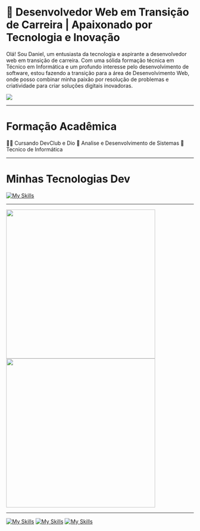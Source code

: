 # 🚀 Desenvolvedor Web em Transição de Carreira | Apaixonado por Tecnologia e Inovação

Olá! Sou Daniel, um entusiasta da tecnologia e aspirante a desenvolvedor web em transição de carreira. Com uma sólida formação técnica em Técnico em Informática e um profundo interesse pelo desenvolvimento de software, estou fazendo a transição para a área de Desenvolvimento Web, onde posso combinar minha paixão por resolução de problemas e criatividade para criar soluções digitais inovadoras.

<img src="https://images-wixmp-ed30a86b8c4ca887773594c2.wixmp.com/f/c83c004e-1370-4756-88e5-4071de797088/dfredg5-0a60e875-646e-4d6c-bb91-73086f012808.gif?token=eyJ0eXAiOiJKV1QiLCJhbGciOiJIUzI1NiJ9.eyJzdWIiOiJ1cm46YXBwOjdlMGQxODg5ODIyNjQzNzNhNWYwZDQxNWVhMGQyNmUwIiwiaXNzIjoidXJuOmFwcDo3ZTBkMTg4OTgyMjY0MzczYTVmMGQ0MTVlYTBkMjZlMCIsIm9iaiI6W1t7InBhdGgiOiJcL2ZcL2M4M2MwMDRlLTEzNzAtNDc1Ni04OGU1LTQwNzFkZTc5NzA4OFwvZGZyZWRnNS0wYTYwZTg3NS02NDZlLTRkNmMtYmI5MS03MzA4NmYwMTI4MDguZ2lmIn1dXSwiYXVkIjpbInVybjpzZXJ2aWNlOmZpbGUuZG93bmxvYWQiXX0.LGN_eGL7dT0xRj4oRbyRRVay-pHbyiXHru7YoVPcRro" />

----------------

# Formação Acadêmica 

:technologist: Cursando DevClub e Dio
:page_facing_up: Analise e Desenvolvimento de Sistemas
🔧 Tecnico de Informática


----------------

# Minhas Tecnologias Dev
[![My Skills](https://skillicons.dev/icons?i=html,css,js,react,java,mysql,mongodb)](https://skillicons.dev)

----------------

<img src="https://github-readme-stats.vercel.app/api?username=DaniAlves27&show_icons=true&theme=dracula" width="400"/> 
<img src="https://github-readme-stats.vercel.app/api/top-langs/?username=DaniAlves27&layout=compact&theme=dracula" width="400"/>

----------------

[![My Skills](https://skillicons.dev/icons?i=gmail)](https://mail.google.com/mail/u/0/?tab=rm&ogbl#inbox) [![My Skills](https://skillicons.dev/icons?i=instagram)](https://www.instagram.com/daniel.alves27/) [![My Skills](https://skillicons.dev/icons?i=linkedin)](https://www.linkedin.com/in/daniel-alves2/)


